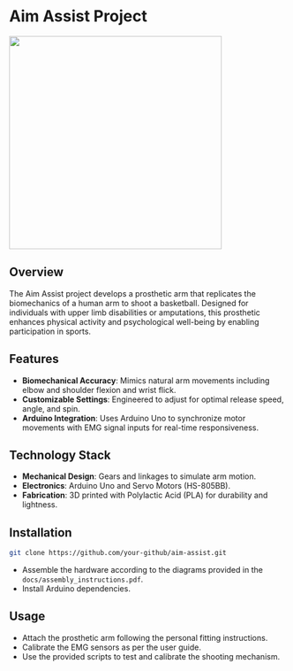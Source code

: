 # Aim Assist Project

<img src="https://github.com/" width="385px" align="center">

## Overview

The Aim Assist project develops a prosthetic arm that replicates the biomechanics of a human arm to shoot a basketball. Designed for individuals with upper limb disabilities or amputations, this prosthetic enhances physical activity and psychological well-being by enabling participation in sports.

## Features

-   **Biomechanical Accuracy**: Mimics natural arm movements including elbow and shoulder flexion and wrist flick.
-   **Customizable Settings**: Engineered to adjust for optimal release speed, angle, and spin.
-   **Arduino Integration**: Uses Arduino Uno to synchronize motor movements with EMG signal inputs for real-time responsiveness.

## Technology Stack

-   **Mechanical Design**: Gears and linkages to simulate arm motion.
-   **Electronics**: Arduino Uno and Servo Motors (HS-805BB).
-   **Fabrication**: 3D printed with Polylactic Acid (PLA) for durability and lightness.

## Installation

```bash
git clone https://github.com/your-github/aim-assist.git
```

-   Assemble the hardware according to the diagrams provided in the `docs/assembly_instructions.pdf`.
-   Install Arduino dependencies.

## Usage

-   Attach the prosthetic arm following the personal fitting instructions.
-   Calibrate the EMG sensors as per the user guide.
-   Use the provided scripts to test and calibrate the shooting mechanism.
